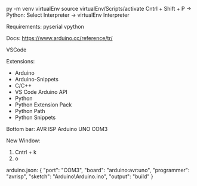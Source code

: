 py -m venv virtualEnv
source virtualEnv/Scripts/activate
Cntrl + Shift + P -> Python: Select Interpreter -> virtualEnv Interpreter


Requirements:
pyserial
vpython


Docs:
https://www.arduino.cc/reference/tr/


VSCode

Extensions:
* Arduino
* Arduino-Snippets
* C/C++
* VS Code Arduino API
* Python
* Python Extension Pack
* Python Path
* Python Snippets

Bottom bar:
AVR ISP
Arduino UNO
COM3

New Window:
1. Cntrl + k
2. o

arduino.json:
{
    "port": "COM3",
    "board": "arduino:avr:uno",
    "programmer": "avrisp",
    "sketch": "Arduino\\Arduino.ino",
    "output": "build"
}